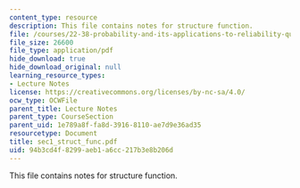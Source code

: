 ```yaml
---
content_type: resource
description: This file contains notes for structure function.
file: /courses/22-38-probability-and-its-applications-to-reliability-quality-control-and-risk-assessment-fall-2005/94b3cd4f8299aeb1a6cc217b3e8b206d_sec1_struct_func.pdf
file_size: 26600
file_type: application/pdf
hide_download: true
hide_download_original: null
learning_resource_types:
- Lecture Notes
license: https://creativecommons.org/licenses/by-nc-sa/4.0/
ocw_type: OCWFile
parent_title: Lecture Notes
parent_type: CourseSection
parent_uid: 1e789a8f-fa8d-3916-8110-ae7d9e36ad35
resourcetype: Document
title: sec1_struct_func.pdf
uid: 94b3cd4f-8299-aeb1-a6cc-217b3e8b206d
---
```

This file contains notes for structure function.